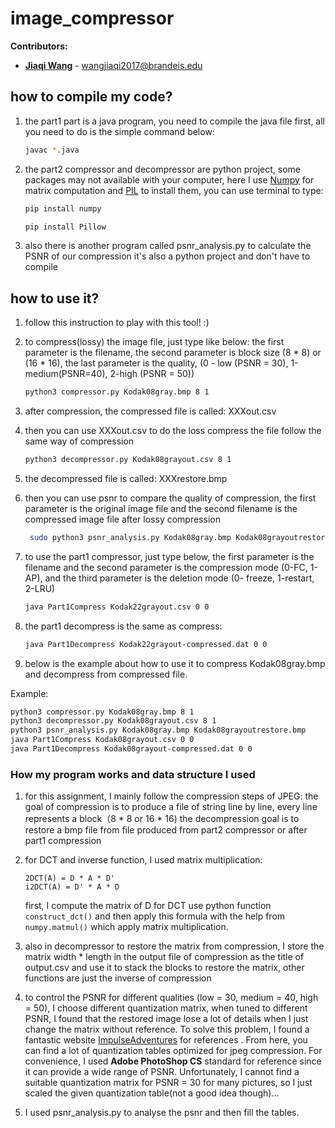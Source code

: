 # image_compressor
__Contributors:__
- __[Jiaqi Wang](https://github.com/JackyWang1992)__ - wangjiaqi2017@brandeis.edu 

## how to compile my code?
1. the part1 part is a java program, you need to compile the java file first, all you need to do is the 
    simple command below:
    ```bash
    javac *.java
    ```
    
2. the part2 compressor and decompressor are python project, some packages may not available with your computer, 
    here I use [Numpy](http://www.numpy.org/) for matrix computation and [PIL](https://pillow.readthedocs.io/en/5.3.x/)
    to install them, you can use terminal to type:
    ```bash
    pip install numpy
    ```
    ```bash
    pip install Pillow
    ```
3. also there is another program called psnr_analysis.py to calculate the PSNR of our compression
   it's also a python project and don't have to compile

## how to use it? 

1. follow this instruction to play with this tool! :)

2. to compress(lossy) the image file, just type like below:
  the first parameter is the filename, the second parameter is block size (8 * 8) or (16 * 16), the last 
  parameter is the quality, (0 - low (PSNR = 30), 1-medium(PSNR=40), 2-high (PSNR = 50))
    ```bash
    python3 compressor.py Kodak08gray.bmp 8 1
    ```
3. after compression, the compressed file is called: XXXout.csv
    
4. then you can use XXXout.csv to do the loss compress the file follow the same way of compression
     ```bash
    python3 decompressor.py Kodak08grayout.csv 8 1
     ```
    
5. the decompressed file is called: XXXrestore.bmp

6. then you can use psnr to compare the quality of compression, the first parameter is the original image file and the
    second filename is the compressed image file after lossy compression
    ```bash
     sudo python3 psnr_analysis.py Kodak08gray.bmp Kodak08grayoutrestore.bmp
    ```
7. to use the part1 compressor, just type below, the first parameter is the filename and the second parameter is the compression mode (0-FC, 1-AP),
 and the third parameter is the deletion mode (0- freeze, 1-restart, 2-LRU)
    ```bash
    java Part1Compress Kodak22grayout.csv 0 0
    ```
8. the part1 decompress is the same as compress:
     ```bash
    java Part1Decompress Kodak22grayout-compressed.dat 0 0
    ```

6. below is the example about how to use it to compress Kodak08gray.bmp and decompress from compressed file.

Example:
```bash
python3 compressor.py Kodak08gray.bmp 8 1
python3 decompressor.py Kodak08grayout.csv 8 1
python3 psnr_analysis.py Kodak08gray.bmp Kodak08grayoutrestore.bmp
java Part1Compress Kodak08grayout.csv 0 0
java Part1Decompress Kodak08grayout-compressed.dat 0 0
```

### How my program works and data structure I used

1. for this assignment, I mainly follow the compression steps of JPEG: the goal of compression is to produce a file of 
    string line by line, every line represents a block（8 * 8 or 16 * 16)
    the decompression goal is to restore a bmp file from file produced from part2 compressor or after part1 compression

2. for DCT and inverse function, I used matrix multiplication: 
   ```
   2DCT(A) = D * A * D' 
   i2DCT(A) = D' * A * D 
   ```   
   first, I compute the matrix of D for DCT use python function `construct_dct()` and then apply this formula with the 
   help from `numpy.matmul()` which apply matrix multiplication.
   
3. also in decompressor to restore the matrix from compression, I store the matrix width * length in the output file of compression
   as the title of output.csv and use it to stack the blocks to restore the matrix, other functions are just the inverse of compression

4. to control the PSNR for different qualities (low = 30, medium = 40, high = 50), I choose different quantization matrix, when tuned to different
  PSNR, I found that the restored image lose a lot of details when I just change the matrix without reference.
  To solve this problem, I found a fantastic website [ImpulseAdventures](https://www.impulseadventure.com/photo/jpeg-quantization.html) for references
  . From here, you can find a lot of quantization tables optimized for jpeg compression.
  For convenience, I used **Adobe PhotoShop CS** standard for reference since it can provide a wide range of PSNR.
  Unfortunately, I cannot find a suitable quantization matrix for PSNR = 30 for many pictures, so I just scaled the given 
  quantization table(not a good idea though)...
  
5. I used psnr_analysis.py to analyse the psnr and then fill the tables.

